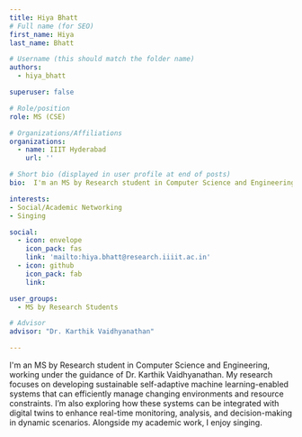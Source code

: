 ```yaml
---
title: Hiya Bhatt
# Full name (for SEO)
first_name: Hiya
last_name: Bhatt

# Username (this should match the folder name)
authors:
  - hiya_bhatt

superuser: false

# Role/position
role: MS (CSE)

# Organizations/Affiliations
organizations:
  - name: IIIT Hyderabad
    url: ''

# Short bio (displayed in user profile at end of posts)
bio:  I'm an MS by Research student in Computer Science and Engineering, working under the guidance of Dr. Karthik Vaidhyanathan.

interests:
- Social/Academic Networking
- Singing

social:
  - icon: envelope
    icon_pack: fas
    link: 'mailto:hiya.bhatt@research.iiiit.ac.in'
  - icon: github
    icon_pack: fab
    link:

user_groups:
  - MS by Research Students

# Advisor
advisor: "Dr. Karthik Vaidhyanathan"

---
```


I'm an MS by Research student in Computer Science and Engineering, working under the guidance of Dr. Karthik Vaidhyanathan. My research focuses on developing sustainable self-adaptive machine learning-enabled systems that can efficiently manage changing environments and resource constraints. I’m also exploring how these systems can be integrated with digital twins to enhance real-time monitoring, analysis, and decision-making in dynamic scenarios. Alongside my academic work, I enjoy singing.
